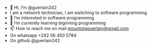 - 👋 Hi, I’m @guerlain242
- I am a network technician, I am switching to software programming
- 👀 I’m interested in software programming
- 🌱 I’m currently learning biginning programming
- 📫 How to reach me on mail mountotaguerlain@gmail.com
- On whatsapp +242 06 450 5784
- On github @guerlain242

<!---
guerlain242/guerlain242 is a ✨ special ✨ repository because its `README.md` (this file) appears on your GitHub profile.
You can click the Preview link to take a look at your changes.
--->
